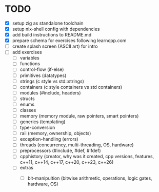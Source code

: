 # TODO

- [x] setup zig as standalone toolchain
- [x] setup nix-shell config with dependencies
- [x] add build instructions to README.md
- [x] prepare schema for exercises following learncpp.com
- [ ] create splash screen (ASCII art) for intro
- [ ] add exercises
    - [ ] variables
    - [ ] functions
    - [ ] control-flow (if-else)
    - [ ] primitives (datatypes)
    - [ ] strings (c style vs std::strings)
    - [ ] containers (c style containers vs std containers)
    - [ ] modules (#include, headers)
    - [ ] structs
    - [ ] enums
    - [ ] classes
    - [ ] memory (memory module, raw pointers, smart pointers)
    - [ ] generics (templating)
    - [ ] type-conversion 
    - [ ] raii (memory, ownership, objects)
    - [ ] exception-handling (errors)
    - [ ] threads (concurrency, multi-threading, OS, hardware)
    - [ ] preprocessors (#include, #def, #ifdef)
    - [ ] cpphistory (creator, why was it created, cpp versions, features, c++11, c++14, c++17, c++20, c++23, c++26)
    - [ ] extras
        - [ ] bit-manipultion (bitwise arithmetic, operations, logic gates, hardware, OS)
    

